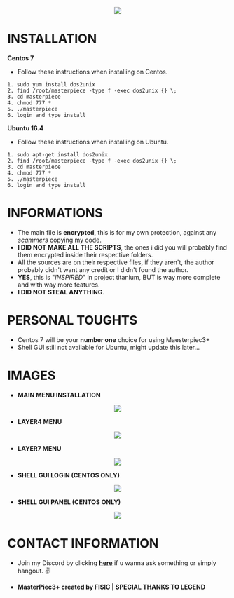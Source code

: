 <p align="center">
	<img src="https://i.postimg.cc/prz11dzH/m3.png">
</p>

# INSTALLATION

**Centos 7**
- Follow these instructions when installing on Centos.
```
1. sudo yum install dos2unix 
2. find /root/masterpiece -type f -exec dos2unix {} \;
3. cd masterpiece 
4. chmod 777 *
5. ./masterpiece 
6. login and type install
```
**Ubuntu 16.4**
- Follow these instructions when installing on Ubuntu.
```
1. sudo apt-get install dos2unix 
2. find /root/masterpiece -type f -exec dos2unix {} \;
3. cd masterpiece 
4. chmod 777 *
5. ./masterpiece
6. login and type install
```

# INFORMATIONS

- The main file is **encrypted**, this is for my own protection, against any *scammers* copying my code. 
- **I DID NOT MAKE ALL THE SCRIPTS**, the ones i did you will probably find them encrypted inside their respective folders.
- All the sources are on their respective files, if they aren't, the author probably didn't want any credit or I didn't found the author.
- **YES**, this is "*INSPIRED*" in project titanium, BUT is way more complete and with way more features.
- **I DID NOT STEAL ANYTHING**.

# PERSONAL TOUGHTS

- Centos 7 will be your **number one** choice for using Maesterpiec3+
- Shell GUI still not available for Ubuntu, might update this later...

# IMAGES

- **MAIN MENU INSTALLATION**

<p align="center">
	<img src="https://i.postimg.cc/mk92X7mg/install.png">
</p>

- **LAYER4 MENU**

<p align="center">
	<img src="https://i.postimg.cc/ZR25xwFQ/layer4.png">
</p>

- **LAYER7 MENU**

<p align="center">
	<img src="https://i.postimg.cc/WbR4Df4F/layer7.png">
</p>

- **SHELL GUI LOGIN (CENTOS ONLY)**

<p align="center">
	<img src="https://i.postimg.cc/TYr3nqyk/loginsite.png">
</p>

- **SHELL GUI PANEL (CENTOS ONLY)**

<p align="center">
	<img src="https://i.postimg.cc/FKFzrdHT/booter.png">
</p>

# CONTACT INFORMATION
- Join my Discord by clicking **[here](https://discord.gg/QqyFQHN)** if u wanna ask something or simply hangout. ✌️

- **MasterPiec3+ created by FISIC | SPECIAL THANKS TO LEGEND**
